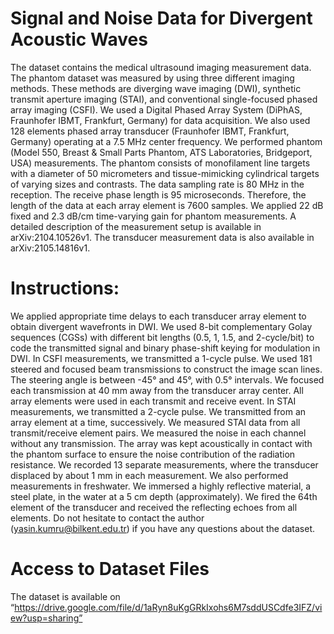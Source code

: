 # Signal and Noise Data for Divergent Acoustic Waves

The dataset contains the medical ultrasound imaging measurement data. The phantom dataset was measured by using three different imaging methods.
These methods are diverging wave imaging (DWI), synthetic transmit aperture imaging (STAI), and conventional single-focused phased array imaging (CSFI).
We used a Digital Phased Array System (DiPhAS, Fraunhofer IBMT, Frankfurt, Germany) for data acquisition.
We also used 128 elements phased array transducer (Fraunhofer IBMT, Frankfurt, Germany) operating at a 7.5 MHz center frequency. 
We performed phantom (Model 550, Breast & Small Parts Phantom, ATS Laboratories, Bridgeport, USA) measurements. 
The phantom consists of monofilament line targets with a diameter of 50 micrometers and tissue-mimicking cylindrical targets of varying sizes and contrasts.
The data sampling rate is 80 MHz in the reception. The receive phase length is 95 microseconds. Therefore, the length of the data at each array element is 7600 samples. 
We applied 22 dB fixed and 2.3 dB/cm time-varying gain for phantom measurements.
A detailed description of the measurement setup is available in arXiv:2104.10526v1. The transducer measurement data is also available in arXiv:2105.14816v1.

# Instructions:

We applied appropriate time delays to each transducer array element to obtain divergent wavefronts in DWI.
We used 8-bit complementary Golay sequences (CGSs) with different bit lengths (0.5, 1, 1.5, and 2-cycle/bit) to code the transmitted signal and binary phase-shift keying for modulation in DWI.
In CSFI measurements, we transmitted a 1-cycle pulse. We used 181 steered and focused beam transmissions to construct the image scan lines.
The steering angle is between -45° and 45°, with 0.5° intervals. We focused each transmission at 40 mm away from the transducer array center. 
All array elements were used in each transmit and receive event. 
In STAI measurements, we transmitted a 2-cycle pulse. We transmitted from an array element at a time, successively. We measured STAI data from all transmit/receive element pairs.
We measured the noise in each channel without any transmission.
The array was kept acoustically in contact with the phantom surface to ensure the noise contribution of the radiation resistance.
We recorded 13 separate measurements, where the transducer displaced by about 1 mm in each measurement. 
We also performed measurements in freshwater. We immersed a highly reflective material, a steel plate, in the water at a 5 cm depth (approximately). 
We fired the 64th element of the transducer and received the reflecting echoes from all elements. 
Do not hesitate to contact the author (yasin.kumru@bilkent.edu.tr) if you have any questions about the dataset.

# Access to Dataset Files

The dataset is available on “https://drive.google.com/file/d/1aRyn8uKgGRkIxohs6M7sddUSCdfe3IFZ/view?usp=sharing”
